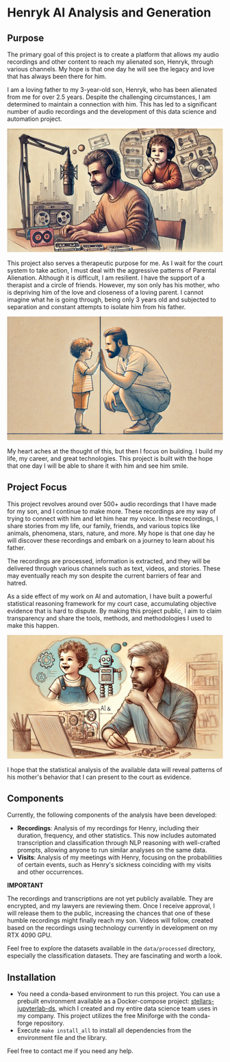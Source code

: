 # Henryk AI Analysis and Generation

## Purpose
The primary goal of this project is to create a platform that allows my audio recordings and other content to reach my alienated son, Henryk, through various channels. My hope is that one day he will see the legacy and love that has always been there for him.

I am a loving father to my 3-year-old son, Henryk, who has been alienated from me for over 2.5 years. Despite the challenging circumstances, I am determined to maintain a connection with him. This has led to a significant number of audio recordings and the development of this data science and automation project.

![Father's recordings for son](./.res/father_recordings_for_son4.WEBP)

This project also serves a therapeutic purpose for me. As I wait for the court system to take action, I must deal with the aggressive patterns of Parental Alienation. Although it is difficult, I am resilient. I have the support of a therapist and a circle of friends. However, my son only has his mother, who is depriving him of the love and closeness of a loving parent. I cannot imagine what he is going through, being only 3 years old and subjected to separation and constant attempts to isolate him from his father.

![Father and son alienated](./.res/father_and_son_alienated2.jpg)

My heart aches at the thought of this, but then I focus on building. I build my life, my career, and great technologies. This project is built with the hope that one day I will be able to share it with him and see him smile.

## Project Focus
This project revolves around over 500+ audio recordings that I have made for my son, and I continue to make more. These recordings are my way of trying to connect with him and let him hear my voice. In these recordings, I share stories from my life, our family, friends, and various topics like animals, phenomena, stars, nature, and more. My hope is that one day he will discover these recordings and embark on a journey to learn about his father.

The recordings are processed, information is extracted, and they will be delivered through various channels such as text, videos, and stories. These may eventually reach my son despite the current barriers of fear and hatred.

As a side effect of my work on AI and automation, I have built a powerful statistical reasoning framework for my court case, accumulating objective evidence that is hard to dispute. By making this project public, I aim to claim transparency and share the tools, methods, and methodologies I used to make this happen.

![Father's project for son](./.res/father_project_for_son3.WEBP)

I hope that the statistical analysis of the available data will reveal patterns of his mother's behavior that I can present to the court as evidence.

## Components
Currently, the following components of the analysis have been developed:

- **Recordings**: Analysis of my recordings for Henry, including their duration, frequency, and other statistics. This now includes automated transcription and classification through NLP reasoning with well-crafted prompts, allowing anyone to run similar analyses on the same data.
- **Visits**: Analysis of my meetings with Henry, focusing on the probabilities of certain events, such as Henry's sickness coinciding with my visits and other occurrences.

**IMPORTANT**

The recordings and transcriptions are not yet publicly available. They are encrypted, and my lawyers are reviewing them. Once I receive approval, I will release them to the public, increasing the chances that one of these humble recordings might finally reach my son. Videos will follow, created based on the recordings using technology currently in development on my RTX 4090 GPU.

Feel free to explore the datasets available in the `data/processed` directory, especially the classification datasets. They are fascinating and worth a look.

## Installation
- You need a conda-based environment to run this project. You can use a prebuilt environment available as a Docker-compose project: [stellars-jupyterlab-ds](https://github.com/stellarshenson/stellars-jupyterlab-ds), which I created and my entire data science team uses in my company. This project utilizes the free Miniforge with the conda-forge repository.
- Execute `make install_all` to install all dependencies from the environment file and the library.

Feel free to contact me if you need any help.
